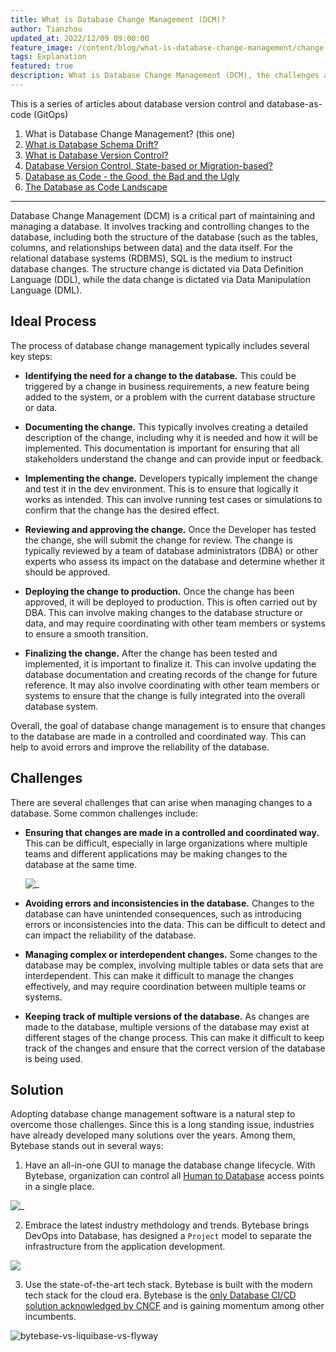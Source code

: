 ```yaml
---
title: What is Database Change Management (DCM)?
author: Tianzhou
updated_at: 2022/12/09 09:00:00
feature_image: /content/blog/what-is-database-change-management/change-path.webp
tags: Explanation
featured: true
description: What is Database Change Management (DCM), the challenges and solution.
---
```


This is a series of articles about database version control and database-as-code (GitOps)

1. What is Database Change Management? (this one)
1. [What is Database Schema Drift?](/blog/what-is-database-schema-drift)
1. [What is Database Version Control?](/blog/database-version-control)
1. [Database Version Control, State-based or Migration-based?](/blog/database-version-control-state-based-vs-migration-based)
1. [Database as Code - the Good, the Bad and the Ugly](/blog/database-as-code)
1. [The Database as Code Landscape](/blog/database-as-code-landscape)

---

Database Change Management (DCM) is a critical part of maintaining and managing a database. It involves
tracking and controlling changes to the database, including both the structure of the database (such
as the tables, columns, and relationships between data) and the data itself. For the relational
database systems (RDBMS), SQL is the medium to instruct database changes. The structure change
is dictated via Data Definition Language (DDL), while the data change is dictated via Data
Manipulation Language (DML).

## Ideal Process

The process of database change management typically includes several key steps:

- **Identifying the need for a change to the database.** This could be triggered by a change in
  business requirements, a new feature being added to the system, or a problem with the current
  database structure or data.

- **Documenting the change.** This typically involves creating a detailed description of the change,
  including why it is needed and how it will be implemented. This documentation is important for
  ensuring that all stakeholders understand the change and can provide input or feedback.

- **Implementing the change.** Developers typically implement the change and test it in the dev
  environment. This is to ensure that logically it works as intended. This can involve running test
  cases or simulations to confirm that the change has the desired effect.

- **Reviewing and approving the change.** Once the Developer has tested the change, she will submit
  the change for review. The change is typically reviewed by a team of database administrators (DBA)
  or other experts who assess its impact on the database and determine whether it should be approved.

- **Deploying the change to production.** Once the change has been approved, it will be deployed to
  production. This is often carried out by DBA. This can involve making changes to the database
  structure or data, and may require coordinating with other team members or systems to ensure a
  smooth transition.

- **Finalizing the change.** After the change has been tested and implemented, it is important to
  finalize it. This can involve updating the database documentation and creating records of the
  change for future reference. It may also involve coordinating with other team members or systems
  to ensure that the change is fully integrated into the overall database system.

Overall, the goal of database change management is to ensure that changes to the database are made
in a controlled and coordinated way. This can help to avoid errors and improve the reliability of
the database.

## Challenges

There are several challenges that can arise when managing changes to a database. Some common
challenges include:

- **Ensuring that changes are made in a controlled and coordinated way.** This can be difficult,
  especially in large organizations where multiple teams and different applications may be making
  changes to the database at the same time.

  ![_](/content/blog/what-is-database-change-management/common-situation.webp)

- **Avoiding errors and inconsistencies in the database.** Changes to the database can have
  unintended consequences, such as introducing errors or inconsistencies into the data. This can be
  difficult to detect and can impact the reliability of the database.

- **Managing complex or interdependent changes.** Some changes to the database may be complex,
  involving multiple tables or data sets that are interdependent. This can make it difficult to
  manage the changes effectively, and may require coordination between multiple teams or systems.

- **Keeping track of multiple versions of the database.** As changes are made to the database,
  multiple versions of the database may exist at different stages of the change process. This can
  make it difficult to keep track of the changes and ensure that the correct version of the database
  is being used.

## Solution

Adopting database change management software is a natural step to overcome those challenges.
Since this is a long standing issue, industries have already developed many solutions over the
years. Among them, Bytebase stands out in several ways:

1. Have an all-in-one GUI to manage the database change lifecycle. With Bytebase, organization can
   control all [Human to Database](/blog/how-to-manage-database-access-control#human-to-database)
   access points in a single place.

![_](/content/blog/what-is-database-change-management/ideal-situation.webp)

2. Embrace the latest industry methdology and trends. Bytebase brings DevOps into Database, has
   designed a `Project` model to separate the infrastructure from the application development.

![](/content/blog/what-is-database-change-management/project.webp)

3. Use the state-of-the-art tech stack. Bytebase is built with the modern tech stack for the cloud
   era. Bytebase is the [only Database CI/CD solution acknowledged by CNCF](https://landscape.cncf.io/?selected=bytebase)
   and is gaining momentum among other incumbents.

![bytebase-vs-liquibase-vs-flyway](/content/blog/what-is-database-change-management/star-history.webp)
